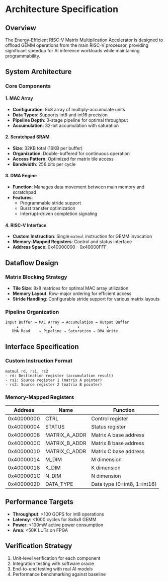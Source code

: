 # Architecture Specification

## Overview
The Energy-Efficient RISC-V Matrix Multiplication Accelerator is designed to offload GEMM operations from the main RISC-V processor, providing significant speedup for AI inference workloads while maintaining programmability.

## System Architecture

### Core Components

#### 1. MAC Array
- **Configuration**: 8x8 array of multiply-accumulate units
- **Data Types**: Supports int8 and int16 precision
- **Pipeline Depth**: 3-stage pipeline for optimal throughput
- **Accumulation**: 32-bit accumulation with saturation

#### 2. Scratchpad SRAM
- **Size**: 32KB total (16KB per buffer)
- **Organization**: Double-buffered for continuous operation
- **Access Pattern**: Optimized for matrix tile access
- **Bandwidth**: 256 bits per cycle

#### 3. DMA Engine
- **Function**: Manages data movement between main memory and scratchpad
- **Features**: 
  - Programmable stride support
  - Burst transfer optimization
  - Interrupt-driven completion signaling

#### 4. RISC-V Interface
- **Custom Instruction**: Single `matmul` instruction for GEMM invocation
- **Memory-Mapped Registers**: Control and status interface
- **Address Space**: 0x40000000 - 0x40000FFF

## Dataflow Design

### Matrix Blocking Strategy
- **Tile Size**: 8x8 matrices for optimal MAC array utilization
- **Memory Layout**: Row-major ordering for efficient access
- **Stride Handling**: Configurable stride support for various matrix layouts

### Pipeline Organization
```
Input Buffer → MAC Array → Accumulation → Output Buffer
     ↓              ↓           ↓            ↓
   DMA Read    → Pipeline → Saturation → DMA Write
```

## Interface Specification

### Custom Instruction Format
```
matmul rd, rs1, rs2
- rd: Destination register (accumulation result)
- rs1: Source register 1 (matrix A pointer)
- rs2: Source register 2 (matrix B pointer)
```

### Memory-Mapped Registers
| Address | Name | Function |
|---------|------|----------|
| 0x40000000 | CTRL | Control register |
| 0x40000004 | STATUS | Status register |
| 0x40000008 | MATRIX_A_ADDR | Matrix A base address |
| 0x4000000C | MATRIX_B_ADDR | Matrix B base address |
| 0x40000010 | MATRIX_C_ADDR | Matrix C base address |
| 0x40000014 | M_DIM | M dimension |
| 0x40000018 | K_DIM | K dimension |
| 0x4000001C | N_DIM | N dimension |
| 0x40000020 | DATA_TYPE | Data type (0=int8, 1=int16) |

## Performance Targets
- **Throughput**: >100 GOPS for int8 operations
- **Latency**: <1000 cycles for 8x8x8 GEMM
- **Power**: <100mW active power consumption
- **Area**: <50K LUTs on FPGA

## Verification Strategy
1. Unit-level verification for each component
2. Integration testing with software oracle
3. End-to-end testing with real AI models
4. Performance benchmarking against baseline
